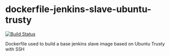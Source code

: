 # dockerfile-jenkins-slave-ubuntu-trusty

[![Build Status](https://travis-ci.org/infOpen/dockerfile-jenkins-slave-ubuntu-trusty.svg?branch=master)](https://travis-ci.org/infOpen/dockerfile-jenkins-slave-ubuntu-trusty)

Dockerfile used to build a base jenkins slave image based on Ubuntu Trusty with SSH
